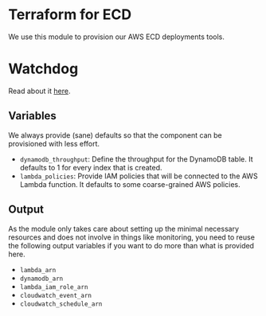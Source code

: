 # Terraform for ECD

We use this module to provision our AWS ECD deployments tools.

# Watchdog
Read about it [here](/trademachines/ecd-watchdog).

## Variables
We always provide (sane) defaults so that the component can be provisioned with less effort.

* ``dynamodb_throughput``: Define the throughput for the DynamoDB table. It defaults to 1 for every index that is created.
* ``lambda_policies``: Provide IAM policies that will be connected to the AWS Lambda function. It defaults to some coarse-grained AWS policies.

## Output
As the module only takes care about setting up the minimal necessary resources and does not involve in things like
monitoring, you need to reuse the following output variables if you want to do more than what is provided here.

* ``lambda_arn``
* ``dynamodb_arn``
* ``lambda_iam_role_arn``
* ``cloudwatch_event_arn``
* ``cloudwatch_schedule_arn``

